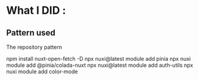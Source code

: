 # What I DID :

## Pattern used
The repository pattern

npm install nuxt-open-fetch -D
npx nuxi@latest module add pinia
npx nuxi module add @pinia/colada-nuxt
npx nuxi@latest module add auth-utils
npx nuxi module add color-mode

